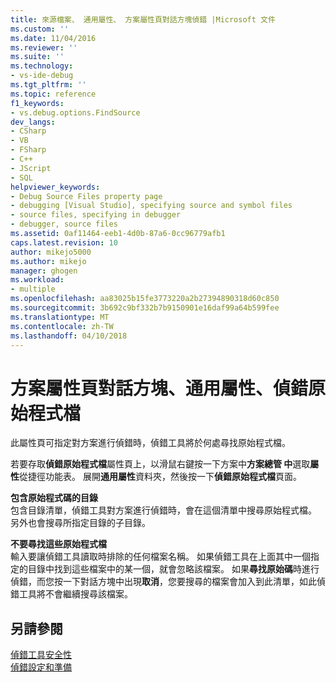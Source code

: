 ```yaml
---
title: 來源檔案、 通用屬性、 方案屬性頁對話方塊偵錯 |Microsoft 文件
ms.custom: ''
ms.date: 11/04/2016
ms.reviewer: ''
ms.suite: ''
ms.technology:
- vs-ide-debug
ms.tgt_pltfrm: ''
ms.topic: reference
f1_keywords:
- vs.debug.options.FindSource
dev_langs:
- CSharp
- VB
- FSharp
- C++
- JScript
- SQL
helpviewer_keywords:
- Debug Source Files property page
- debugging [Visual Studio], specifying source and symbol files
- source files, specifying in debugger
- debugger, source files
ms.assetid: 0af11464-eeb1-4d0b-87a6-0cc96779afb1
caps.latest.revision: 10
author: mikejo5000
ms.author: mikejo
manager: ghogen
ms.workload:
- multiple
ms.openlocfilehash: aa83025b15fe3773220a2b27394890318d60c850
ms.sourcegitcommit: 3b692c9bf332b7b9150901e16daf99a64b599fee
ms.translationtype: MT
ms.contentlocale: zh-TW
ms.lasthandoff: 04/10/2018
---
```

# <a name="debug-source-files-common-properties-solution-property-pages-dialog-box"></a>方案屬性頁對話方塊、通用屬性、偵錯原始程式檔
此屬性頁可指定對方案進行偵錯時，偵錯工具將於何處尋找原始程式檔。  
  
 若要存取**偵錯原始程式檔**屬性頁上，以滑鼠右鍵按一下方案中**方案總管 中**選取**屬性**從捷徑功能表。 展開**通用屬性**資料夾，然後按一下**偵錯原始程式檔**頁面。  
  
 **包含原始程式碼的目錄**  
 包含目錄清單，偵錯工具對方案進行偵錯時，會在這個清單中搜尋原始程式檔。 另外也會搜尋所指定目錄的子目錄。  
  
 **不要尋找這些原始程式檔**  
 輸入要讓偵錯工具讀取時排除的任何檔案名稱。 如果偵錯工具在上面其中一個指定的目錄中找到這些檔案中的某一個，就會忽略該檔案。 如果**尋找原始碼**時進行偵錯，而您按一下對話方塊中出現**取消**，您要搜尋的檔案會加入到此清單，如此偵錯工具將不會繼續搜尋該檔案。  
  
## <a name="see-also"></a>另請參閱  
 [偵錯工具安全性](../debugger/debugger-security.md)   
 [偵錯設定和準備](../debugger/debugger-settings-and-preparation.md)